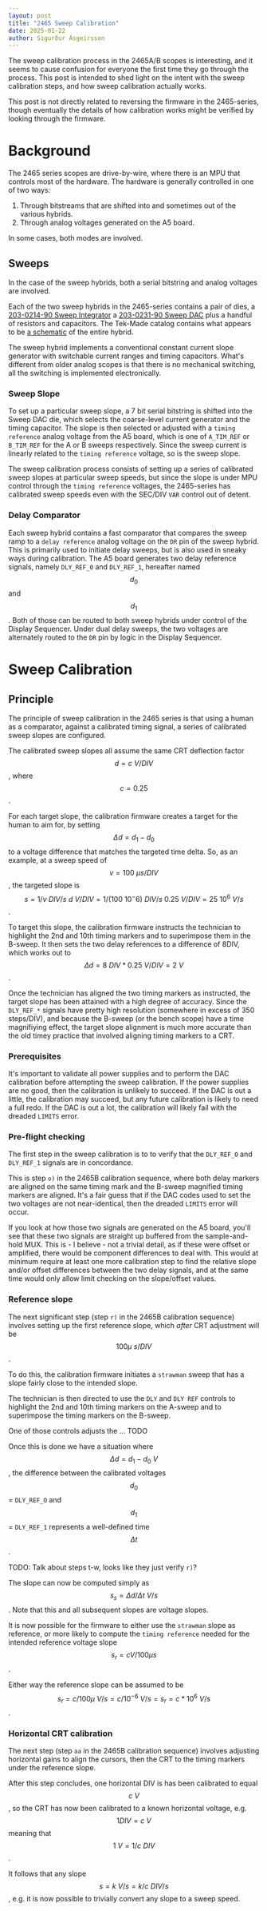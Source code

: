 ```yaml
---
layout: post
title: "2465 Sweep Calibration"
date: 2025-01-22
author: Sigurður Ásgeirsson
---
```


The sweep calibration process in the 2465A/B scopes is interesting, and it seems
to cause confusion for everyone the first time they go through the process.
This post is intended to shed light on the intent with the sweep calibration
steps, and how sweep calibration actually works.

This post is not directly related to reversing the firmware in the 2465-series,
though eventually the details of how calibration works might be verified by looking
through the firmware.

# Background

The 2465 series scopes are drive-by-wire, where there is an MPU that controls most
of the hardware.
The hardware is generally controlled in one of two ways:
  1. Through bitstreams that are shifted into and sometimes out of the various hybrids.
  2. Through analog voltages generated on the A5 board.

In some cases, both modes are involved.

## Sweeps

In the case of the sweep hybrids, both a serial bitstring and analog voltages are involved.

Each of the two sweep hybrids in the 2465-series contains a pair of dies, a
[203-0214-90 Sweep Integrator](https://w140.com/tekwiki/images/c/c9/Tek-Made_Integrated_Circuits_Catalog.pdf#page=295) a
[203-0231-90 Sweep DAC](https://w140.com/tekwiki/images/c/c9/Tek-Made_Integrated_Circuits_Catalog.pdf#page=323) plus
a handful of resistors and capacitors.
The Tek-Made catalog contains what appears to be
[a schematic](https://w140.com/tekwiki/images/c/c9/Tek-Made_Integrated_Circuits_Catalog.pdf#page=301)
of the entire hybrid.

The sweep hybrid implements a conventional constant current slope generator with switchable
current ranges and timing capacitors.
What's different from older analog scopes is that there is no mechanical switching, all the switching
is implemented electronically.

### Sweep Slope

To set up a particular sweep slope, a 7 bit serial bitstring is shifted into the Sweep DAC die, which
selects the coarse-level current generator and the timing capacitor.
The slope is then selected or adjusted with a `timing reference` analog voltage from the A5 board,
which is one of `A_TIM_REF` or `B_TIM_REF` for the A or B sweeps respectively.
Since the sweep current is linearly related to the `timing reference` voltage, so is the sweep slope.

The sweep calibration process consists of setting up a series of calibrated sweep slopes at particular
sweep speeds, but since the slope is under MPU control through the `timing reference` voltages,
the 2465-series has calibrated sweep speeds even with the SEC/DIV `VAR` control out of detent.

### Delay Comparator

Each sweep hybrid contains a fast comparator that compares the sweep ramp to a `delay reference`
analog voltage on the `DR` pin of the sweep hybrid.
This is primarily used to initiate delay sweeps, but is also used in sneaky ways during calibration.
The A5 board generates two delay reference signals, namely `DLY_REF_0` and `DLY_REF_1`, hereafter
named $$d_0 $$ and $$d_1 $$.
Both of those can be routed to both sweep hybrids under control of the Display Sequencer.
Under dual delay sweeps, the two voltages are alternately routed to the `DR` pin by logic in the
Display Sequencer.

# Sweep Calibration

## Principle

The principle of sweep calibration in the 2465 series is that using a human as a comparator,
against a calibrated timing signal, a series of calibrated sweep slopes are configured.

The calibrated sweep slopes all assume the same CRT deflection factor $$d = c \ V/DIV $$, where
$$c = 0.25 $$.

For each target slope, the calibration firmware creates a target for the human to aim for,
by setting $$\Delta d = d_1 - d_0 $$ to a voltage difference that matches the targeted
time delta. So, as an example, at a sweep speed of $$v = 100 \ \mu s/DIV $$, the targeted 
slope is $$s = 1/v \ DIV/s \ d \ V/DIV = 1/(100 \ 10^-6) \ DIV/s \ 0.25 \ V/DIV = 25 \ 10^6 \ V/s $$.

To target this slope, the calibration firmware instructs the technician to highlight
the 2nd and 10th timing markers and to superimpose them in the B-sweep. It then
sets the two delay references to a difference of 8DIV, which works out to
$$\Delta d = 8 \ DIV * 0.25 \ V/DIV = 2 \ V $$.

Once the technician has aligned the two timing markers as instructed, the target slope
has been attained with a high degree of accuracy.
Since the `DLY_REF_*` signals have pretty high resolution (somewhere in excess of 350 steps/DIV),
and because the B-sweep (or the bench scope) have a time magnifiying effect, the target slope
alignment is much more accurate than the old timey practice that involved aligning
timing markers to a CRT.

### Prerequisites

It's important to validate all power supplies and to perform the DAC calibration before
attempting the sweep calibration.
If the power supplies are no good, then the calibration is unlikely to succeed.
If the DAC is out a little, the calibration may succeed, but any future calibration is
likely to need a full redo.
If the DAC is out a lot, the calibration will likely fail with the dreaded `LIMITS`
error.

### Pre-flight checking

The first step in the sweep calibration is to to verify that the `DLY_REF_O` and `DLY_REF_1`
signals are in concordance.

This is step `o)` in the 2465B calibration sequence, where both delay markers are aligned
on the same timing mark and the B-sweep magnified timing markers are aligned.
It's a fair guess that if the DAC codes used to set the two voltages are not near-identical,
then the dreaded `LIMITS` error will occur.

If you look at how those two signals are generated on the A5 board, you'll see that these
two signals are straight up buffered from the sample-and-hold MUX.
This is - I believe - not a trivial detail, as if these were offset or amplified, there
would be component differences to deal with.
This would at minimum require at least one more calibration step to find the relative slope
and/or offset differences between the two delay signals, and at the same time would only
allow limit checking on the slope/offset values.

### Reference slope

The next significant step (step `r)` in the 2465B calibration sequence) involves setting
up the first reference slope, which *after* CRT adjustment will be $$100\mu \ s/DIV $$.

To do this, the calibration firmware initiates a `strawman` sweep that has a slope
fairly close to the intended slope.

The technician is then directed to use the `DLY` and `DLY REF` controls to highlight the
2nd and 10th timing markers on the A-sweep and to superimpose the timing markers on the B-sweep.

One of those controls adjusts the ... TODO

Once this is done we have a situation where $$\Delta d = d_1 - d_0 \ V $$, the difference between
the calibrated voltages $$d_0 $$= `DLY_REF_O` and $$d_1 $$= `DLY_REF_1` represents a
well-defined time $$\Delta t $$.

TODO: Talk about steps t-w, looks like they just verify `r)`?

The slope can now be computed simply as $$s_s =\Delta d/\Delta t \ V/s $$. Note
that this and all subsequent slopes are voltage slopes.

It is now possible for the firmware to either use the `strawman` slope as reference, or
more likely to compute the `timing reference` needed for the intended reference voltage
slope $$s_r = cV / {100 \mu s} $$.

Either way the reference slope can be assumed to
be $$s_r = c/100 \mu \ V/s = c/10^{-6} \ V/s =  s_r = c*10^6 \ V/s $$.


### Horizontal CRT calibration

The next step (step `aa` in the 2465B calibration sequence) involves adjusting horizontal
gains to align the cursors, then the CRT to the timing markers under the reference slope.

After this step concludes, one horizontal DIV is has been calibrated to equal $$c \ V $$,
so the CRT has now been calibrated to a known horizontal voltage, e.g. $$1DIV=c \ V $$
meaning that $$1 \ V = 1/c \ DIV $$.

It follows that any slope $$s = k \ V/s = k/c \ DIV/s $$, e.g. it is now possible to
trivially convert any slope to a sweep speed.

